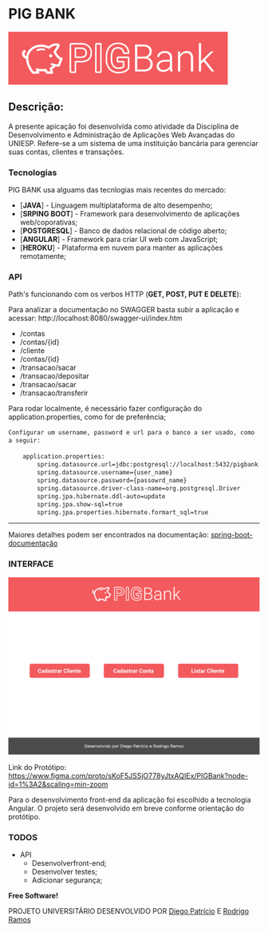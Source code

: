 # PIG BANK

![](https://github.com/diegojpatricio/pigbank/blob/main/assets/PIGBANK-LOGO.jpg)

## Descrição:
  A presente apicação foi desenvolvida como atividade da Disciplina de Desenvolvimento e Administração de Aplicações Web Avançadas do UNIESP.
  Refere-se a um sistema de uma instituição bancária para gerenciar suas contas, clientes e transações.</center>

### Tecnologias

PIG BANK usa alguams das tecnlogias mais recentes do mercado:

* [**JAVA**] - Linguagem multiplataforma de alto desempenho;
* [**SRPING BOOT**] - Framework para desenvolvimento de aplicações web/coporativas;
* [**POSTGRESQL**] - Banco de dados relacional de código aberto;
* [**ANGULAR**] - Framework para criar UI web com JavaScript;
* [**HEROKU**] - Plataforma em nuvem para manter as aplicações remotamente;


### API

Path's funcionando com os verbos HTTP (**GET, POST, PUT E DELETE**):

Para analizar a documentação no SWAGGER basta subir a aplicação e acessar: http://localhost:8080/swagger-ui/index.htm

* /contas
* /contas/{id}
* /cliente
* /contas/{id}
* /transacao/sacar
* /transacao/depositar
* /transacao/sacar
* /transacao/transferir

Para rodar localmente, é necessário fazer configuração do application.properties, como for de preferência;

    Configurar um username, password e url para o banco a ser usado, como a seguir:
    
        application.properties:            
            spring.datasource.url=jdbc:postgresql://localhost:5432/pigbank
            spring.datasource.username={user_name}
            spring.datasource.password={passowrd_name}
            spring.datasource.driver-class-name=org.postgresql.Driver
            spring.jpa.hibernate.ddl-auto=update
            spring.jpa.show-sql=true
            spring.jpa.properties.hibernate.formart_sql=true             
---

Maiores detalhes podem ser encontrados na documentação:
[spring-boot-documentação](https://docs.spring.io/spring-boot/docs/current/reference/html/spring-boot-features.html)        
    

### INTERFACE 

![](https://github.com/diegojpatricio/pigbank/blob/main/assets/PIGBANK-HOME.jpg)

Link do Protótipo: https://www.figma.com/proto/sKoF5JSSjO778yJtxAQIEx/PIGBank?node-id=1%3A2&scaling=min-zoom

Para o desenvolvimento front-end da aplicação foi escolhido a tecnologia Angular. O projeto será desenvolvido em breve conforme orientação do protótipo.

### TODOS
* API
    - Desenvolverfront-end;
    - Desenvolver testes;
    - Adicionar segurança;


**Free Software!**

PROJETO UNIVERSITÁRIO DESENVOLVIDO POR [Diego Patrício](https://github.com/diegojpatricio) E [Rodrigo Ramos](https://github.com/)
